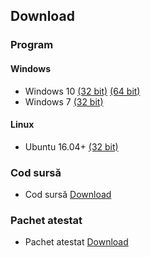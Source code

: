 ## Download

### Program

#### Windows
- Windows 10 [(32 bit)](https://gofile.io/?c=hrsYCm) [(64 bit)](https://gofile.io/?c=2kWCIT)
- Windows 7 [(32 bit)](https://gofile.io/?c=1zS4Lv)

#### Linux
- Ubuntu 16.04+ [(32 bit)](https://gofile.io/?c=Sy4n27)


### Cod sursă
- Cod sursă [Download](https://gofile.io/?c=CtKo2S)


### Pachet atestat
- Pachet atestat [Download](https://gofile.io/?c=hMAMXO)
